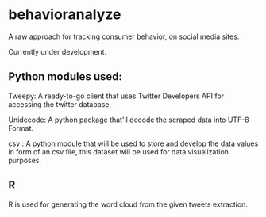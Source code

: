 # behavioranalyze
A raw approach for tracking consumer behavior, on social media sites.

Currently under development. 

## Python modules used:
Tweepy: A ready-to-go client that uses Twitter Developers API for accessing the twitter database.


Unidecode: A python package that'll decode the scraped data into UTF-8 Format.


csv : A python module that will be used to store and develop the data values in form of an csv file, this dataset will be used for data visualization purposes.

## R
R is used for generating the word cloud from the given tweets extraction.
